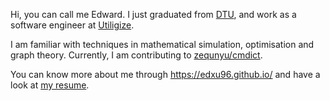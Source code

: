 
Hi, you can call me Edward. I just graduated from [DTU](https://www.dtu.dk/), and work as a software engineer at [Utiligize](https://www.utiligize.com/).

I am familiar with techniques in mathematical simulation, optimisation and graph theory. Currently, I am contributing to [zequnyu/cmdict](https://github.com/zequnyu/cmdict).

You can know more about me through https://edxu96.github.io/ and have a look at [my resume](https://edxu96.github.io/files/resume.pdf).
